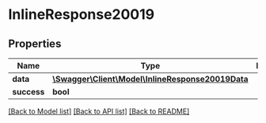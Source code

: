 # InlineResponse20019

## Properties
Name | Type | Description | Notes
------------ | ------------- | ------------- | -------------
**data** | [**\Swagger\Client\Model\InlineResponse20019Data**](InlineResponse20019Data.md) |  | [optional] 
**success** | **bool** |  | [optional] 

[[Back to Model list]](../../README.md#documentation-for-models) [[Back to API list]](../../README.md#documentation-for-api-endpoints) [[Back to README]](../../README.md)

